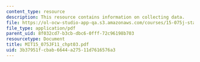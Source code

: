 ```yaml
---
content_type: resource
description: This resource contains information on collecting data.
file: https://ol-ocw-studio-app-qa.s3.amazonaws.com/courses/15-075j-statistical-thinking-and-data-analysis-fall-2011/3b37951fcbab6644a27511d7616576a3_MIT15_075JF11_chpt03.pdf
file_type: application/pdf
parent_uid: 8f032cd7-b3cb-dbc6-0fff-72c96198b703
resourcetype: Document
title: MIT15_075JF11_chpt03.pdf
uid: 3b37951f-cbab-6644-a275-11d7616576a3
---
```

